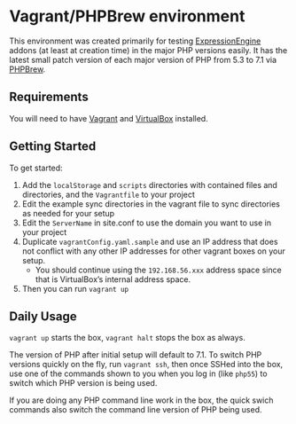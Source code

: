# Vagrant/PHPBrew environment

This environment was created primarily for testing [ExpressionEngine](https://expressionengine.com/) addons (at least at creation time) in the major PHP versions easily. It has the latest small patch version of each major version of PHP from 5.3 to 7.1 via [PHPBrew](https://github.com/phpbrew/phpbrew).

## Requirements

You will need to have [Vagrant](https://www.vagrantup.com/) and [VirtualBox](https://www.virtualbox.org/) installed.

## Getting Started

To get started:

1. Add the `localStorage` and `scripts` directories with contained files and directories, and the `Vagrantfile` to your project
2. Edit the example sync directories in the vagrant file to sync directories as needed for your setup
3. Edit the `ServerName` in site.conf to use the domain you want to use in your project
4. Duplicate `vagrantConfig.yaml.sample` and use an IP address that does not conflict with any other IP addresses for other vagrant boxes on your setup.
    - You should continue using the `192.168.56.xxx` address space since that is VirtualBox’s internal address space.
5. Then you can run `vagrant up`

## Daily Usage

`vagrant up` starts the box, `vagrant halt` stops the box as always.

The version of PHP after initial setup will default to 7.1. To switch PHP versions quickly on the fly, run `vagrant ssh`, then once SSHed into the box, use one of the commands shown to you when you log in (like `php55`) to switch which PHP version is being used.

If you are doing any PHP command line work in the box, the quick swich commands also switch the command line version of PHP being used.
